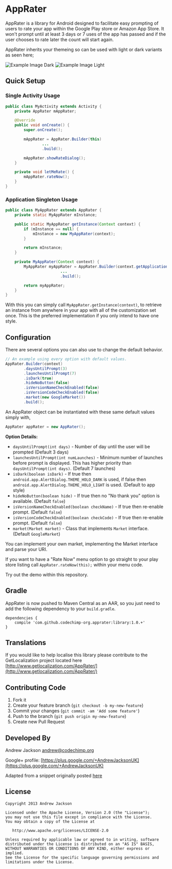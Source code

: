# AppRater

AppRater is a library for Android designed to facilitate easy prompting of users to rate your app within the Google Play store or Amazon App Store.
It won't prompt until at least 3 days or 7 uses of the app has passed and if the user chooses to rate later the count will start again.

AppRater inherits your themeing so can be used with light or dark variants as seen here;

![Example Image Dark][1] ![Example Image Light][2]

## Quick Setup

### Single Activity Usage

``` java
public class MyActivity extends Activity {
    private AppRater mAppRater;

    @Override
    public void onCreate() {
        super.onCreate();

        mAppRater = AppRater.Builder(this)
                ...
                .build();

        mAppRater.showRateDialog();
    }

    private void letMeRate() {
        mAppRater.rateNow();
    }
}
```

### Application Singleton Usage

``` java
public class MyAppRater extends AppRater {
    private static MyAppRater mInstance;

    public static MyAppRater getInstance(Context context) {
        if (mInstance == null) {
            mInstance = new MyAppRater(context);
        }

        return mInstance;
    }

    private MyAppRater(Context context) {
        MyAppRater myAppRater = AppRater.Builder(context.getApplicationContext())
                        ...
                        .build();

        return myAppRater;
    }
}
```

With this you can simply call `MyAppRater.getInstance(context)`, to retrieve an instance from
anywhere in your app with all of the customization set once. This is the preferred implementation
if you only intend to have one style.

## Configuration

There are several options you can also use to change the default behavior.

``` java
// An example using every option with default values.
AppRater.Builder(context)
        .daysUntilPrompt(3)
        .launchesUntilPrompt(7)
        .isDark(true)
        .hideNoButton(false)
        .isVersionNameCheckEnabled(false)
        .isVersionCodeCheckEnabled(false)
        .market(new GoogleMarket())
        .build();
```

An AppRater object can be instantiated with these same default values simply with,

``` java
AppRater appRater = new AppRater();
```

**Option Details:**
 * `daysUntilPrompt(int days)` - Number of day until the user will be prompted (Default 3 days)
 * `launchesUntilPrompt(int numLaunches)` - Minimum number of launches before prompt is displayed.
 This has higher priority than `daysUntilPrompt(int days)`. (Default 7 launches)
 * `isDark(boolean isDark)` - If true then `android.app.AlertDialog.THEME_HOLO_DARK` is used,
 if false then `android.app.AlertDialog.THEME_HOLO_LIGHT` is used. (Default to app style)
 * `hideNoButton(boolean hide)` - If true then no "No thank you" option is available. (Default `false`)
 * `isVersionNameCheckEnabled(boolean checkName)` - If true then re-enable prompt. (Default `false`)
 * `isVersionCodeCheckEnabled(boolean checkCode)` - If true then re-enable prompt. (Default `false`)
 * `market(Market market)` - Class that implements `Market` interface. (Default `GoogleMarket`)

You can implement your own market, implementing the Market interface and parse your URI.

If you want to have a "Rate Now" menu option to go straight to your play store listing call `AppRater.rateNow(this);` within your menu code.

Try out the demo within this repository.

## Gradle

AppRater is now pushed to Maven Central as an AAR, so you just need to add the following dependency to your `build.gradle`.
    
    dependencies {
        compile 'com.github.codechimp-org.apprater:library:1.0.+'
    }

## Translations

If you would like to help localise this library please contribute to the GetLocalization project located here
[http://www.getlocalization.com/AppRater/](http://www.getlocalization.com/AppRater/)

## Contributing Code

1. Fork it
2. Create your feature branch (`git checkout -b my-new-feature`)
3. Commit your changes (`git commit -am 'Add some feature'`)
4. Push to the branch (`git push origin my-new-feature`)
5. Create new Pull Request

## Developed By

Andrew Jackson <andrew@codechimp.org>

Google+ profile: 
[https://plus.google.com/+AndrewJacksonUK](https://plus.google.com/+AndrewJacksonUK)

Adapted from a snippet originally posted [here](http://www.androidsnippets.com/prompt-engaged-users-to-rate-your-app-in-the-android-market-appirater)

## License

    Copyright 2013 Andrew Jackson

    Licensed under the Apache License, Version 2.0 (the "License");
    you may not use this file except in compliance with the License.
    You may obtain a copy of the License at

       http://www.apache.org/licenses/LICENSE-2.0

    Unless required by applicable law or agreed to in writing, software
    distributed under the License is distributed on an "AS IS" BASIS,
    WITHOUT WARRANTIES OR CONDITIONS OF ANY KIND, either express or implied.
    See the License for the specific language governing permissions and
    limitations under the License.





 [1]: https://raw.github.com/codechimp-org/AppRater/master/Screenshots/demo-dark.png
 [2]: https://raw.github.com/codechimp-org/AppRater/master/Screenshots/demo-light.png

